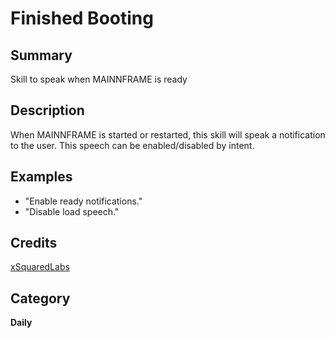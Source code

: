 # Finished Booting

## Summary

Skill to speak when MAINNFRAME is ready

## Description

When MAINNFRAME is started or restarted, this skill will speak a notification to the
user. This speech can be enabled/disabled by intent.

## Examples

- "Enable ready notifications."
- "Disable load speech."

## Credits
[xSquaredLabs](https://xsquaredlabs.com)

## Category
**Daily**

